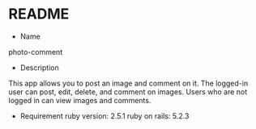# README

* Name
  
photo-comment

* Description

This app allows you to post an image and comment on it.
The logged-in user can post, edit, delete, and comment on images.
Users who are not logged in can view images and comments.

* Requirement
ruby version: 2.5.1
ruby on rails: 5.2.3